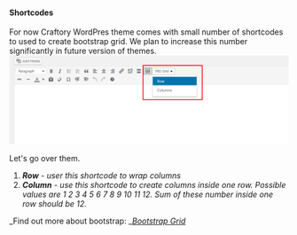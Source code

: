 #### Shortcodes

For now Craftory WordPres theme comes with small number of shortcodes to used to create bootstrap grid. We plan to increase this number significantly in future version of themes.![](/assets/94.png)

Let's go over them.

1. _**Row** - user this shortcode to wrap columns_
2. _**Column** - use this shortcode to create columns inside one row. Possible values are 1 2 3 4 5 6 7 8 9 10 11 12. Sum of these number inside one row should be 12._

_Find out more about bootstrap: _[_Bootstrap Grid_](https://v4-alpha.getbootstrap.com/layout/grid/)

